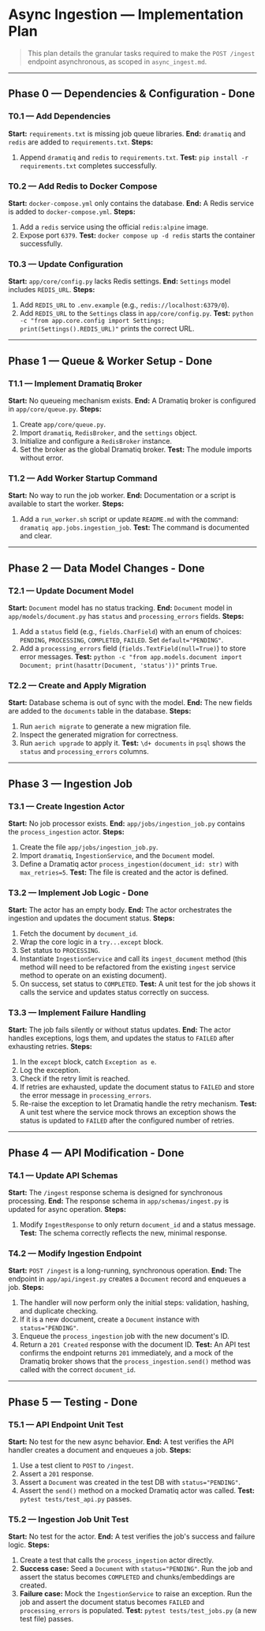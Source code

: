 # Async Ingestion — Implementation Plan

> This plan details the granular tasks required to make the `POST /ingest` endpoint asynchronous, as scoped in `async_ingest.md`.

---

## Phase 0 — Dependencies & Configuration - Done

### T0.1 — Add Dependencies

**Start:** `requirements.txt` is missing job queue libraries.
**End:** `dramatiq` and `redis` are added to `requirements.txt`.
**Steps:**

1.  Append `dramatiq` and `redis` to `requirements.txt`.
    **Test:** `pip install -r requirements.txt` completes successfully.

### T0.2 — Add Redis to Docker Compose

**Start:** `docker-compose.yml` only contains the database.
**End:** A Redis service is added to `docker-compose.yml`.
**Steps:**

1.  Add a `redis` service using the official `redis:alpine` image.
2.  Expose port `6379`.
    **Test:** `docker compose up -d redis` starts the container successfully.

### T0.3 — Update Configuration

**Start:** `app/core/config.py` lacks Redis settings.
**End:** `Settings` model includes `REDIS_URL`.
**Steps:**

1.  Add `REDIS_URL` to `.env.example` (e.g., `redis://localhost:6379/0`).
2.  Add `REDIS_URL` to the `Settings` class in `app/core/config.py`.
    **Test:** `python -c "from app.core.config import Settings; print(Settings().REDIS_URL)"` prints the correct URL.

---

## Phase 1 — Queue & Worker Setup - Done

### T1.1 — Implement Dramatiq Broker

**Start:** No queueing mechanism exists.
**End:** A Dramatiq broker is configured in `app/core/queue.py`.
**Steps:**

1.  Create `app/core/queue.py`.
2.  Import `dramatiq`, `RedisBroker`, and the `settings` object.
3.  Initialize and configure a `RedisBroker` instance.
4.  Set the broker as the global Dramatiq broker.
    **Test:** The module imports without error.

### T1.2 — Add Worker Startup Command

**Start:** No way to run the job worker.
**End:** Documentation or a script is available to start the worker.
**Steps:**

1.  Add a `run_worker.sh` script or update `README.md` with the command: `dramatiq app.jobs.ingestion_job`.
    **Test:** The command is documented and clear.

---

## Phase 2 — Data Model Changes - Done

### T2.1 — Update Document Model

**Start:** `Document` model has no status tracking.
**End:** `Document` model in `app/models/document.py` has `status` and `processing_errors` fields.
**Steps:**

1.  Add a `status` field (e.g., `fields.CharField`) with an enum of choices: `PENDING`, `PROCESSING`, `COMPLETED`, `FAILED`. Set `default="PENDING"`.
2.  Add a `processing_errors` field (`fields.TextField(null=True)`) to store error messages.
    **Test:** `python -c "from app.models.document import Document; print(hasattr(Document, 'status'))"` prints `True`.

### T2.2 — Create and Apply Migration

**Start:** Database schema is out of sync with the model.
**End:** The new fields are added to the `documents` table in the database.
**Steps:**

1.  Run `aerich migrate` to generate a new migration file.
2.  Inspect the generated migration for correctness.
3.  Run `aerich upgrade` to apply it.
    **Test:** `\d+ documents` in `psql` shows the `status` and `processing_errors` columns.

---

## Phase 3 — Ingestion Job

### T3.1 — Create Ingestion Actor

**Start:** No job processor exists.
**End:** `app/jobs/ingestion_job.py` contains the `process_ingestion` actor.
**Steps:**

1.  Create the file `app/jobs/ingestion_job.py`.
2.  Import `dramatiq`, `IngestionService`, and the `Document` model.
3.  Define a Dramatiq actor `process_ingestion(document_id: str)` with `max_retries=5`.
    **Test:** The file is created and the actor is defined.

### T3.2 — Implement Job Logic - Done

**Start:** The actor has an empty body.
**End:** The actor orchestrates the ingestion and updates the document status.
**Steps:**

1.  Fetch the document by `document_id`.
2.  Wrap the core logic in a `try...except` block.
3.  Set status to `PROCESSING`.
4.  Instantiate `IngestionService` and call its `ingest_document` method (this method will need to be refactored from the existing `ingest` service method to operate on an existing document).
5.  On success, set status to `COMPLETED`.
    **Test:** A unit test for the job shows it calls the service and updates status correctly on success.

### T3.3 — Implement Failure Handling

**Start:** The job fails silently or without status updates.
**End:** The actor handles exceptions, logs them, and updates the status to `FAILED` after exhausting retries.
**Steps:**

1.  In the `except` block, catch `Exception as e`.
2.  Log the exception.
3.  Check if the retry limit is reached.
4.  If retries are exhausted, update the document status to `FAILED` and store the error message in `processing_errors`.
5.  Re-raise the exception to let Dramatiq handle the retry mechanism.
    **Test:** A unit test where the service mock throws an exception shows the status is updated to `FAILED` after the configured number of retries.

---

## Phase 4 — API Modification - Done

### T4.1 — Update API Schemas

**Start:** The `/ingest` response schema is designed for synchronous processing.
**End:** The response schema in `app/schemas/ingest.py` is updated for async operation.
**Steps:**

1.  Modify `IngestResponse` to only return `document_id` and a status message.
    **Test:** The schema correctly reflects the new, minimal response.

### T4.2 — Modify Ingestion Endpoint

**Start:** `POST /ingest` is a long-running, synchronous operation.
**End:** The endpoint in `app/api/ingest.py` creates a `Document` record and enqueues a job.
**Steps:**

1.  The handler will now perform only the initial steps: validation, hashing, and duplicate checking.
2.  If it is a new document, create a `Document` instance with `status="PENDING"`.
3.  Enqueue the `process_ingestion` job with the new document's ID.
4.  Return a `201 Created` response with the document ID.
    **Test:** An API test confirms the endpoint returns `201` immediately, and a mock of the Dramatiq broker shows that the `process_ingestion.send()` method was called with the correct `document_id`.

---

## Phase 5 — Testing - Done

### T5.1 — API Endpoint Unit Test

**Start:** No test for the new async behavior.
**End:** A test verifies the API handler creates a document and enqueues a job.
**Steps:**

1.  Use a test client to `POST` to `/ingest`.
2.  Assert a `201` response.
3.  Assert a `Document` was created in the test DB with `status="PENDING"`.
4.  Assert the `send()` method on a mocked Dramatiq actor was called.
    **Test:** `pytest tests/test_api.py` passes.

### T5.2 — Ingestion Job Unit Test

**Start:** No test for the actor.
**End:** A test verifies the job's success and failure logic.
**Steps:**

1.  Create a test that calls the `process_ingestion` actor directly.
2.  **Success case:** Seed a `Document` with `status="PENDING"`. Run the job and assert the status becomes `COMPLETED` and chunks/embeddings are created.
3.  **Failure case:** Mock the `IngestionService` to raise an exception. Run the job and assert the document status becomes `FAILED` and `processing_errors` is populated.
    **Test:** `pytest tests/test_jobs.py` (a new test file) passes.
